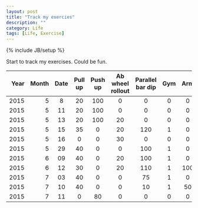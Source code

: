 ```yaml
---
layout: post
title: "Track my exercies"
description: ""
category: Life
tags: [Life, Exercise]
---
```

{% include JB/setup %}



<script type="text/javascript"
 src="http://cdn.mathjax.org/mathjax/latest/MathJax.js?config=TeX-AMS-MML_HTMLorMML">
</script>


Start to track my exercises. Could be fun.

|Year|Month|Date|Pull up|Push up|Ab wheel rollout|Parallel bar dip|Gym|Arm|
|--------:|------------:|:------------:|:-------:|:-------:|:----------:|:----------:|:----------:|:----------:|
|2015|5|8 |20|100|0 |0  |0|0|
|2015|5|11|20|100|0 |0  |0|0|
|2015|5|13|20|100|20|0  |0|0|
|2015|5|15|35|0  |20|120|1|0|
|2015|5|16|0 |0  |30|0  |0|0|
|2015|5|29|40|0  |0 |100|1|0|
|2015|6|09|40|0  |20|100|1|0|
|2015|6|12|30|0  |20|110|1|100|
|2015|7|03|40|0  |0 |75 |1|0|
|2015|7|10|40|0  |0 |10 |1|50|
|2015|7|11|0|80  |0 |0 |0|0|



